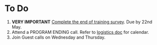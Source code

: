# To Do

1. **VERY IMPORTANT** [Complete the end of training survey](https://goo.gl/forms/5QchKjbKsv7DurQ53). Due by 22nd May.
1. Attend a PROGRAM ENDING call. Refer to [logistics doc](https://github.com/campus-experts/spring-2017/blob/master/docs/logistics.md) for calendar.
1. Join Guest calls on Wednesday and Thursday.
